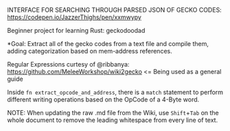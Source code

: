 INTERFACE FOR SEARCHING THROUGH PARSED JSON OF GECKO CODES: https://codepen.io/JazzerThighs/pen/xxmwypy

Beginner project for learning Rust: geckodoodad

*Goal: Extract all of the gecko codes from a text file and compile them, adding categorization based on mem-address references.

Regular Expressions curtesy of @ribbanya:
https://github.com/MeleeWorkshop/wiki2gecko <= Being used as a general guide

Inside ```fn extract_opcode_and_address```, there is a ```match``` statement to perform different writing operations based on the OpCode of a 4-Byte word.

NOTE: When updating the raw .md file from the Wiki, use ```Shift```+```Tab``` on the whole document to remove the leading whitespace from every line of text.

